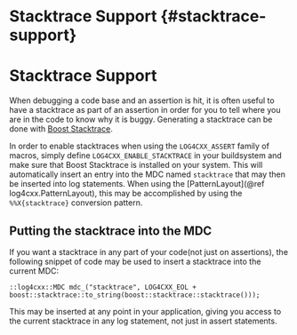 Stacktrace Support {#stacktrace-support}
===
<!--
 Note: License header cannot be first, as doxygen does not generate
 cleanly if it before the '==='
-->
<!--
 Licensed to the Apache Software Foundation (ASF) under one or more
 contributor license agreements.  See the NOTICE file distributed with
 this work for additional information regarding copyright ownership.
 The ASF licenses this file to You under the Apache License, Version 2.0
 (the "License"); you may not use this file except in compliance with
 the License.  You may obtain a copy of the License at

	http://www.apache.org/licenses/LICENSE-2.0

 Unless required by applicable law or agreed to in writing, software
 distributed under the License is distributed on an "AS IS" BASIS,
 WITHOUT WARRANTIES OR CONDITIONS OF ANY KIND, either express or implied.
 See the License for the specific language governing permissions and
 limitations under the License.
-->
# Stacktrace Support
When debugging a code base and an assertion is hit, it is often useful to
have a stacktrace as part of an assertion in order for you to tell where
you are in the code to know why it is buggy.  Generating a stacktrace can
be done with [Boost Stacktrace](https://www.boost.org/doc/libs/1_81_0/doc/html/stacktrace.html).

In order to enable stacktraces when using the `LOG4CXX_ASSERT` family of macros,
simply define `LOG4CXX_ENABLE_STACKTRACE` in your buildsystem and make sure that
Boost Stacktrace is installed on your system.  This will automatically insert an
entry into the MDC named `stacktrace` that may then be inserted into log
statements.  When using the [PatternLayout](@ref log4cxx.PatternLayout), this
may be accomplished by using the `%%X{stacktrace}` conversion pattern.

## Putting the stacktrace into the MDC

If you want a stacktrace in any part of your code(not just on assertions),
the following snippet of code may be used to insert a stacktrace into the
current MDC:

~~~{.cpp}
::log4cxx::MDC mdc_("stacktrace", LOG4CXX_EOL + boost::stacktrace::to_string(boost::stacktrace::stacktrace()));
~~~

This may be inserted at any point in your application, giving you access
to the current stacktrace in any log statement, not just in assert statements.
